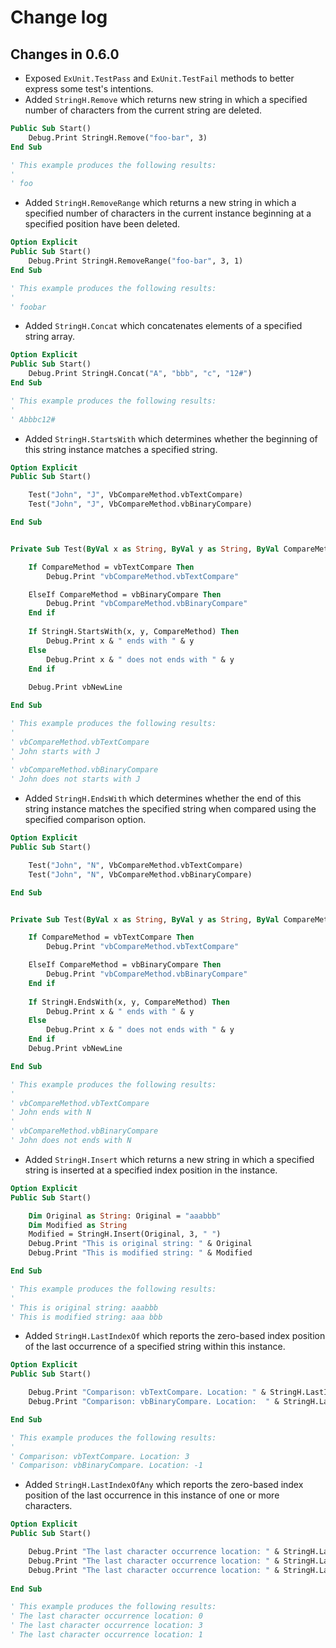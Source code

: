 # Change log
## Changes in 0.6.0
* Exposed `ExUnit.TestPass` and `ExUnit.TestFail` methods to better express some test's intentions.
* Added `StringH.Remove` which returns new string in which a specified number of characters from the current string are deleted.
```vb
Public Sub Start()
    Debug.Print StringH.Remove("foo-bar", 3)
End Sub

' This example produces the following results:
'
' foo
```

* Added `StringH.RemoveRange` which returns a new string in which a specified number of characters in the current instance beginning at a specified position have been deleted.
```vb
Option Explicit
Public Sub Start()
    Debug.Print StringH.RemoveRange("foo-bar", 3, 1)
End Sub

' This example produces the following results:
'
' foobar
```

* Added `StringH.Concat` which concatenates elements of a specified string array.
```vb
Option Explicit
Public Sub Start()
    Debug.Print StringH.Concat("A", "bbb", "c", "12#")
End Sub

' This example produces the following results:
' 
' Abbbc12#
```

* Added `StringH.StartsWith` which determines whether the beginning of this string instance matches a specified string.
```vb
Option Explicit
Public Sub Start()

    Test("John", "J", VbCompareMethod.vbTextCompare)
    Test("John", "J", VbCompareMethod.vbBinaryCompare)

End Sub


Private Sub Test(ByVal x as String, ByVal y as String, ByVal CompareMethod as vbCompareMethod)

    If CompareMethod = vbTextCompare Then
        Debug.Print "vbCompareMethod.vbTextCompare"

    ElseIf CompareMethod = vbBinaryCompare Then
        Debug.Print "vbCompareMethod.vbBinaryCompare"
    End if
    
    If StringH.StartsWith(x, y, CompareMethod) Then
        Debug.Print x & " ends with " & y
    Else
        Debug.Print x & " does not ends with " & y
    End if
    
    Debug.Print vbNewLine

End Sub

' This example produces the following results:
' 
' vbCompareMethod.vbTextCompare
' John starts with J
' 
' vbCompareMethod.vbBinaryCompare
' John does not starts with J
```

* Added `StringH.EndsWith` which determines whether the end of this string instance matches the specified string when compared using the specified comparison option.
```vb
Option Explicit
Public Sub Start()

    Test("John", "N", VbCompareMethod.vbTextCompare)
    Test("John", "N", VbCompareMethod.vbBinaryCompare)

End Sub


Private Sub Test(ByVal x as String, ByVal y as String, ByVal CompareMethod as vbCompareMethod)

    If CompareMethod = vbTextCompare Then
        Debug.Print "vbCompareMethod.vbTextCompare"

    ElseIf CompareMethod = vbBinaryCompare Then
        Debug.Print "vbCompareMethod.vbBinaryCompare"
    End if
    
    If StringH.EndsWith(x, y, CompareMethod) Then
        Debug.Print x & " ends with " & y
    Else
        Debug.Print x & " does not ends with " & y
    End if
    Debug.Print vbNewLine

End Sub

' This example produces the following results:
' 
' vbCompareMethod.vbTextCompare
' John ends with N
' 
' vbCompareMethod.vbBinaryCompare
' John does not ends with N
```

* Added `StringH.Insert` which returns a new string in which a specified string is inserted at a specified index position in the instance.

```vb
Option Explicit
Public Sub Start()

    Dim Original as String: Original = "aaabbb"
    Dim Modified as String
    Modified = StringH.Insert(Original, 3, " ")
    Debug.Print "This is original string: " & Original
    Debug.Print "This is modified string: " & Modified

End Sub

' This example produces the following results:
' 
' This is original string: aaabbb
' This is modified string: aaa bbb
```

* Added `StringH.LastIndexOf` which reports the zero-based index position of the last occurrence of a specified string within this instance.
```vb
Option Explicit
Public Sub Start()

    Debug.Print "Comparison: vbTextCompare. Location: " & StringH.LastIndexOf(Text, "b", 0, Len(Text), vbCompareMethod.vbTextCompare
    Debug.Print "Comparison: vbBinaryCompare. Location:  " & StringH.LastIndexOf(Text, "B", 0, Len(Text), vbCompareMethod.vbBinaryCompare)

End Sub

' This example produces the following results:
' 
' Comparison: vbTextCompare. Location: 3
' Comparison: vbBinaryCompare. Location: -1
```

* Added `StringH.LastIndexOfAny` which reports the zero-based index position of the last occurrence in this instance of one or more characters.
```vb
Option Explicit
Public Sub Start()

    Debug.Print "The last character occurrence location: " & StringH.LastIndexOfAny("abcd", StringArray("a", "d"))
    Debug.Print "The last character occurrence location: " & StringH.LastIndexOfAny("abcd", StringArray("d", "a"))
    Debug.Print "The last character occurrence location: " & StringH.LastIndexOfAny("abcd", StringArray("b", "c"))
    
End Sub

' This example produces the following results:
' The last character occurrence location: 0
' The last character occurrence location: 3
' The last character occurrence location: 1
```
